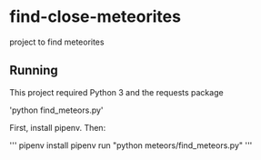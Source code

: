 # find-close-meteorites
project to find meteorites


## Running
This project required Python 3 and the requests package

'python find_meteors.py'


First, install pipenv. Then:

'''
pipenv install
pipenv run "python meteors/find_meteors.py"
'''
